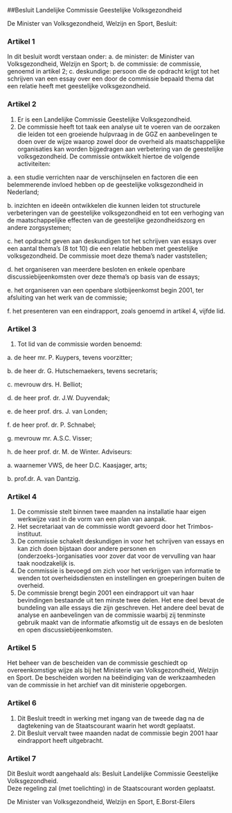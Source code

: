 <meta http-equiv='Content-Type' content='text/html; charset=utf-8' />

##Besluit Landelijke Commissie Geestelijke Volksgezondheid

De Minister van Volksgezondheid, Welzijn en Sport,  Besluit:    

### Artikel  1  

In dit besluit wordt verstaan onder:   a. de minister:  de Minister van Volksgezondheid, Welzijn en Sport;    b. de commissie:  de commissie, genoemd in artikel 2;    c. deskundige:  persoon die de opdracht krijgt tot het schrijven van een essay over een door de commissie bepaald thema dat een relatie heeft met geestelijke volksgezondheid.     

### Artikel  2  

1.  Er is een Landelijke Commissie Geestelijke Volksgezondheid.   
2.  De commissie heeft tot taak een analyse uit te voeren van de oorzaken die leiden tot een groeiende hulpvraag in de GGZ en aanbevelingen te doen over de wijze waarop zowel door de overheid als maatschappelijke organisaties kan worden bijgedragen aan verbetering van de geestelijke volksgezondheid. De commissie ontwikkelt hiertoe de volgende activiteiten: 

a. een studie verrichten naar de verschijnselen en factoren die een belemmerende invloed hebben op de geestelijke volksgezondheid in Nederland;  

b. inzichten en ideeën ontwikkelen die kunnen leiden tot structurele verbeteringen van de geestelijke volksgezondheid en tot een verhoging van de maatschappelijke effecten van de geestelijke gezondheidszorg en andere zorgsystemen;  

c. het opdracht geven aan deskundigen tot het schrijven van essays over een aantal thema’s (8 tot 10) die een relatie hebben met geestelijke volksgezondheid. De commissie moet deze thema’s nader vaststellen;  

d. het organiseren van meerdere besloten en enkele openbare discussiebijeenkomsten over deze thema’s op basis van de essays;  

e. het organiseren van een openbare slotbijeenkomst begin 2001, ter afsluiting van het werk van de commissie;  

f. het presenteren van een eindrapport, zoals genoemd in artikel 4, vijfde lid.     

### Artikel  3  

1.  Tot lid van de commissie worden benoemd: 

a. de heer mr. P. Kuypers, tevens voorzitter;  

b. de heer dr. G. Hutschemaekers, tevens secretaris;  

c. mevrouw drs. H. Belliot;  

d. de heer prof. dr. J.W. Duyvendak;  

e. de heer prof. drs. J. van Londen;  

f. de heer prof. dr. P. Schnabel;  

g. mevrouw mr. A.S.C. Visser;  

h. de heer prof. dr. M. de Winter.   Adviseurs: 

a. waarnemer VWS, de heer D.C. Kaasjager, arts;  

b. prof.dr. A. van Dantzig.     

### Artikel  4  

1.  De commissie stelt binnen twee maanden na installatie haar eigen werkwijze vast in de vorm van een plan van aanpak.   
2.  Het secretariaat van de commissie wordt gevoerd door het Trimbos-instituut.   
3.  De commissie schakelt deskundigen in voor het schrijven van essays en kan zich doen bijstaan door andere personen en (onderzoeks-)organisaties voor zover dat voor de vervulling van haar taak noodzakelijk is.   
4.  De commissie is bevoegd om zich voor het verkrijgen van informatie te wenden tot overheidsdiensten en instellingen en groeperingen buiten de overheid.   
5.  De commissie brengt begin 2001 een eindrapport uit van haar bevindingen bestaande uit ten minste twee delen. Het ene deel bevat de bundeling van alle essays die zijn geschreven. Het andere deel bevat de analyse en aanbevelingen van de commissie waarbij zij tenminste gebruik maakt van de informatie afkomstig uit de essays en de besloten en open discussiebijeenkomsten.   

### Artikel  5  

Het beheer van de bescheiden van de commissie geschiedt op overeenkomstige wijze als bij het Ministerie van Volksgezondheid, Welzijn en Sport. De bescheiden worden na beëindiging van de werkzaamheden van de commissie in het archief van dit ministerie opgeborgen.  

### Artikel  6  

1.  Dit Besluit treedt in werking met ingang van de tweede dag na de dagtekening van de Staatscourant waarin het wordt geplaatst.   
2.  Dit Besluit vervalt twee maanden nadat de commissie begin 2001 haar eindrapport heeft uitgebracht.   

### Artikel  7  

Dit Besluit wordt aangehaald als: Besluit Landelijke Commissie Geestelijke Volksgezondheid.  
Deze regeling zal (met toelichting) in de Staatscourant worden geplaatst.   

De 
Minister van Volksgezondheid, Welzijn en Sport, 
E.Borst-Eilers    
